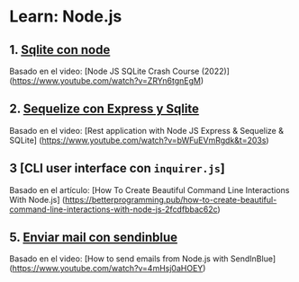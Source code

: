 # Learn: Node.js

## 1. [Sqlite con node](sqlite_basico/README.md)

Basado en el video:
[Node JS SQLite Crash Course (2022)]
(https://www.youtube.com/watch?v=ZRYn6tgnEgM)

## 2. [Sequelize con Express y Sqlite](sequelize_basico/README.md)

Basado en el video:
[Rest application with Node JS Express & Sequelize & SQLite]
(https://www.youtube.com/watch?v=bWFuEVmRgdk&t=203s)

## 3 [CLI user interface con `inquirer.js`]

Basado en el artículo:
[How To Create Beautiful Command Line Interactions With Node.js]
(https://betterprogramming.pub/how-to-create-beautiful-command-line-interactions-with-node-js-2fcdfbbac62c)

## 5. [Enviar mail con sendinblue](mail_sendinblue/README.md)

Basado en el video:
[How to send emails from Node.js with SendInBlue]
(https://www.youtube.com/watch?v=4mHsj0aHOEY)
